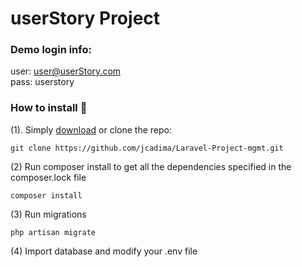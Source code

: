 # userStory Project

### Demo login info:

user: user@userStory.com <br/>
pass: userstory

### How to install 🤔

(1). Simply [download](https://github.com/jcadima/Laravel-Project-mgmt/archive/master.zip) or clone the repo:

```
git clone https://github.com/jcadima/Laravel-Project-mgmt.git
```

(2) Run composer install to get all the dependencies specified in the composer.lock file

```
composer install
```

(3) Run migrations

```
php artisan migrate
```

(4) Import database and modify your .env file
